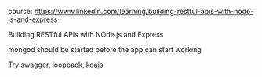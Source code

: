 course: https://www.linkedin.com/learning/building-restful-apis-with-node-js-and-express

Building RESTful APIs with NOde.js and Express

mongod should be started before the app can start working

Try swagger, loopback, koajs
